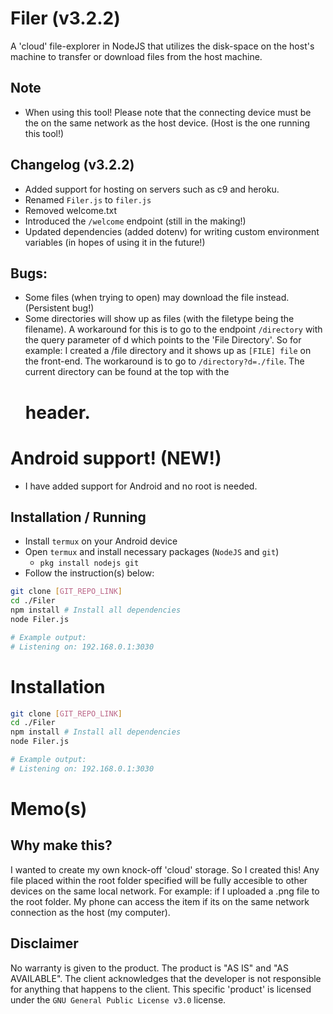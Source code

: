 # Filer (v3.2.2)
A 'cloud' file-explorer in NodeJS that utilizes the disk-space on the host's machine to transfer or download files from the host machine.

## Note
-   When using this tool! Please note that the connecting device must be the on the same network as the host device. (Host is the one running this tool!)

## Changelog (v3.2.2)
-	Added support for hosting on servers such as c9 and heroku.
-	Renamed `Filer.js` to `filer.js`
-	Removed welcome.txt
-	Introduced the `/welcome` endpoint (still in the making!)
-	Updated dependencies (added dotenv) for writing custom environment variables (in hopes of using it in the future!)

## Bugs:
-	Some files (when trying to open) may download the file instead. (Persistent bug!)
-	Some directories will show up as files (with the filetype being the filename). A workaround for this is to go to the endpoint `/directory` with the query parameter of d which points to the 'File Directory'. So for example: I created a /file directory and it shows up as `[FILE] file` on the front-end. The workaround is to go to `/directory?d=./file`. The current directory can be found at the top with the <h1> header.

# Android support! (NEW!)
-   I have added support for Android and no root is needed.
## Installation / Running
-   Install `termux` on your Android device
-   Open `termux` and install necessary packages (`NodeJS` and `git`)
    -   `pkg install nodejs git`
-   Follow the instruction(s) below:
```bash
git clone [GIT_REPO_LINK]
cd ./Filer
npm install # Install all dependencies
node Filer.js

# Example output:
# Listening on: 192.168.0.1:3030
```

# Installation
```bash
git clone [GIT_REPO_LINK]
cd ./Filer
npm install # Install all dependencies
node Filer.js

# Example output:
# Listening on: 192.168.0.1:3030
```
# Memo(s)
## Why make this?
I wanted to create my own knock-off 'cloud' storage. So I created this! Any file placed within the root folder specified will be fully accesible to other devices on the same local network. For example: if I uploaded a .png file to the root folder. My phone can access the item if its on the same network connection as the host (my computer).

## Disclaimer
No warranty is given to the product. The product is "AS IS" and "AS AVAILABLE". The client acknowledges that the developer is not responsible for anything that happens to the client. This specific 'product' is licensed under the `GNU General Public License v3.0` license.